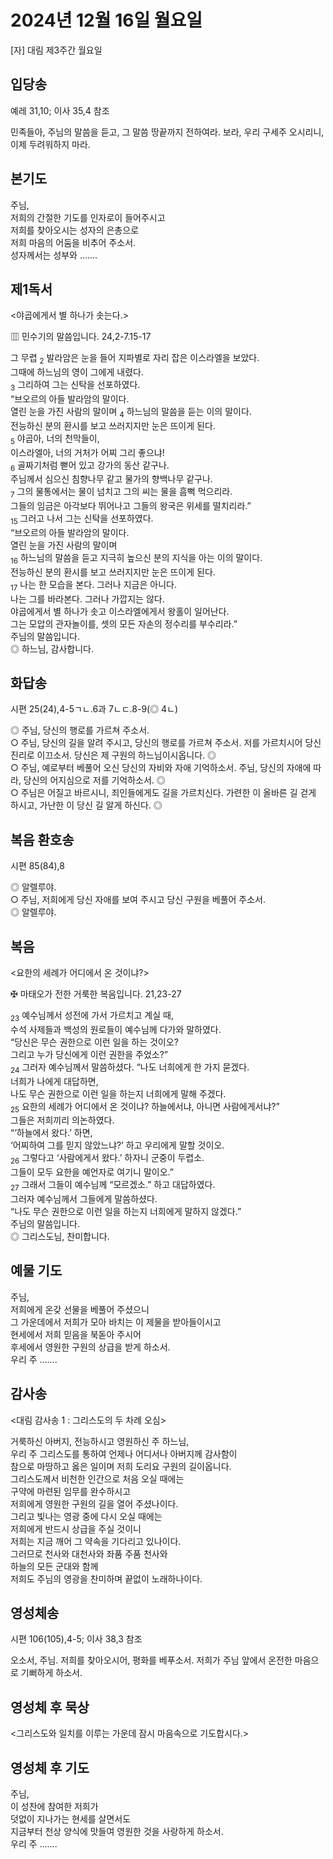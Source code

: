 # 2024년 12월 16일 월요일

[자] 대림 제3주간 월요일  


## 입당송

예레 31,10; 이사 35,4 참조

민족들아, 주님의 말씀을 듣고, 그 말씀 땅끝까지 전하여라. 보라, 우리 구세주 오시리니, 이제 두려워하지 마라.  
  
## 본기도

주님,  
저희의 간절한 기도를 인자로이 들어주시고  
저희를 찾아오시는 성자의 은총으로  
저희 마음의 어둠을 비추어 주소서.  
성자께서는 성부와 …….  
  
## 제1독서

<야곱에게서 별 하나가 솟는다.>

▥ 민수기의 말씀입니다. 24,2-7.15-17

그 무렵 <sub>2</sub> 발라암은 눈을 들어 지파별로 자리 잡은 이스라엘을 보았다.  
그때에 하느님의 영이 그에게 내렸다.  
<sub>3</sub> 그리하여 그는 신탁을 선포하였다.  
“브오르의 아들 발라암의 말이다.  
열린 눈을 가진 사람의 말이며 <sub>4</sub> 하느님의 말씀을 듣는 이의 말이다.  
전능하신 분의 환시를 보고 쓰러지지만 눈은 뜨이게 된다.  
<sub>5</sub> 야곱아, 너의 천막들이,  
이스라엘아, 너의 거처가 어찌 그리 좋으냐!  
<sub>6</sub> 골짜기처럼 뻗어 있고 강가의 동산 같구나.  
주님께서 심으신 침향나무 같고 물가의 향백나무 같구나.  
<sub>7</sub> 그의 물통에서는 물이 넘치고 그의 씨는 물을 흠뻑 먹으리라.  
그들의 임금은 아각보다 뛰어나고 그들의 왕국은 위세를 떨치리라.”  
<sub>15</sub> 그러고 나서 그는 신탁을 선포하였다.  
“브오르의 아들 발라암의 말이다.  
열린 눈을 가진 사람의 말이며  
<sub>16</sub> 하느님의 말씀을 듣고 지극히 높으신 분의 지식을 아는 이의 말이다.  
전능하신 분의 환시를 보고 쓰러지지만 눈은 뜨이게 된다.  
<sub>17</sub> 나는 한 모습을 본다. 그러나 지금은 아니다.  
나는 그를 바라본다. 그러나 가깝지는 않다.  
야곱에게서 별 하나가 솟고 이스라엘에게서 왕홀이 일어난다.  
그는 모압의 관자놀이를, 셋의 모든 자손의 정수리를 부수리라.”  
주님의 말씀입니다.  
◎ 하느님, 감사합니다.  
  
## 화답송

시편 25(24),4-5ㄱㄴ.6과 7ㄴㄷ.8-9(◎ 4ㄴ)

◎ 주님, 당신의 행로를 가르쳐 주소서.  
○ 주님, 당신의 길을 알려 주시고, 당신의 행로를 가르쳐 주소서. 저를 가르치시어 당신 진리로 이끄소서. 당신은 제 구원의 하느님이시옵니다. ◎  
○ 주님, 예로부터 베풀어 오신 당신의 자비와 자애 기억하소서. 주님, 당신의 자애에 따라, 당신의 어지심으로 저를 기억하소서. ◎  
○ 주님은 어질고 바르시니, 죄인들에게도 길을 가르치신다. 가련한 이 올바른 길 걷게 하시고, 가난한 이 당신 길 알게 하신다. ◎  
  
## 복음 환호송

시편 85(84),8

◎ 알렐루야.  
○ 주님, 저희에게 당신 자애를 보여 주시고 당신 구원을 베풀어 주소서.  
◎ 알렐루야.  
  
## 복음

<요한의 세례가 어디에서 온 것이냐?>

✠ 마태오가 전한 거룩한 복음입니다. 21,23-27

<sub>23</sub> 예수님께서 성전에 가서 가르치고 계실 때,  
수석 사제들과 백성의 원로들이 예수님께 다가와 말하였다.  
“당신은 무슨 권한으로 이런 일을 하는 것이오?  
그리고 누가 당신에게 이런 권한을 주었소?”  
<sub>24</sub> 그러자 예수님께서 말씀하셨다. “나도 너희에게 한 가지 묻겠다.  
너희가 나에게 대답하면,  
나도 무슨 권한으로 이런 일을 하는지 너희에게 말해 주겠다.  
<sub>25</sub> 요한의 세례가 어디에서 온 것이냐? 하늘에서냐, 아니면 사람에게서냐?”  
그들은 저희끼리 의논하였다.  
“‘하늘에서 왔다.’ 하면,  
‘어찌하여 그를 믿지 않았느냐?’ 하고 우리에게 말할 것이오.  
<sub>26</sub> 그렇다고 ‘사람에게서 왔다.’ 하자니 군중이 두렵소.  
그들이 모두 요한을 예언자로 여기니 말이오.”  
<sub>27</sub> 그래서 그들이 예수님께 “모르겠소.” 하고 대답하였다.  
그러자 예수님께서 그들에게 말씀하셨다.  
“나도 무슨 권한으로 이런 일을 하는지 너희에게 말하지 않겠다.”  
주님의 말씀입니다.  
◎ 그리스도님, 찬미합니다.  
  
## 예물 기도

주님,  
저희에게 온갖 선물을 베풀어 주셨으니  
그 가운데에서 저희가 모아 바치는 이 제물을 받아들이시고  
현세에서 저희 믿음을 북돋아 주시어  
후세에서 영원한 구원의 상급을 받게 하소서.  
우리 주 …….  
  
## 감사송

<대림 감사송 1 : 그리스도의 두 차례 오심>

거룩하신 아버지, 전능하시고 영원하신 주 하느님,  
우리 주 그리스도를 통하여 언제나 어디서나 아버지께 감사함이  
참으로 마땅하고 옳은 일이며 저희 도리요 구원의 길이옵니다.  
그리스도께서 비천한 인간으로 처음 오실 때에는  
구약에 마련된 임무를 완수하시고  
저희에게 영원한 구원의 길을 열어 주셨나이다.  
그리고 빛나는 영광 중에 다시 오실 때에는  
저희에게 반드시 상급을 주실 것이니  
저희는 지금 깨어 그 약속을 기다리고 있나이다.  
그러므로 천사와 대천사와 좌품 주품 천사와  
하늘의 모든 군대와 함께  
저희도 주님의 영광을 찬미하며 끝없이 노래하나이다.  
  
## 영성체송

시편 106(105),4-5; 이사 38,3 참조

오소서, 주님. 저희를 찾아오시어, 평화를 베푸소서. 저희가 주님 앞에서 온전한 마음으로 기뻐하게 하소서.  
  
## 영성체 후 묵상

<그리스도와 일치를 이루는 가운데 잠시 마음속으로 기도합시다.>  
## 영성체 후 기도

주님,  
이 성찬에 참여한 저희가  
덧없이 지나가는 현세를 살면서도  
지금부터 천상 양식에 맛들여 영원한 것을 사랑하게 하소서.  
우리 주 …….